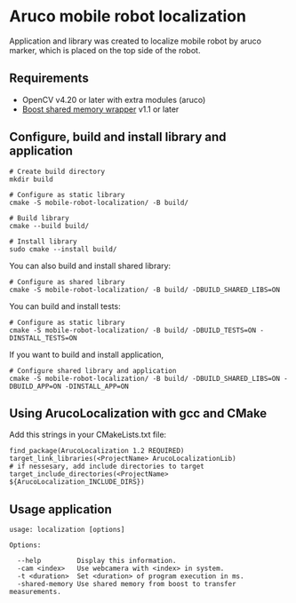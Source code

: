 # Aruco mobile robot localization

Application and library was created to localize mobile robot by aruco marker, which is placed on the top side of the robot.

## Requirements

- OpenCV v4.20 or later with extra modules (aruco)
- [Boost shared memory wrapper](https://github.com/BrOleg5/boost-shared-memory-wrapper) v1.1 or later

## Configure, build and install library and application

```
# Create build directory
mkdir build

# Configure as static library
cmake -S mobile-robot-localization/ -B build/

# Build library
cmake --build build/

# Install library
sudo cmake --install build/
```

You can also build and install shared library:
```
# Configure as shared library
cmake -S mobile-robot-localization/ -B build/ -DBUILD_SHARED_LIBS=ON
```

You can build and install tests:
```
# Configure as static library
cmake -S mobile-robot-localization/ -B build/ -DBUILD_TESTS=ON -DINSTALL_TESTS=ON
```

If you want to build and install application, 
```
# Configure shared library and application
cmake -S mobile-robot-localization/ -B build/ -DBUILD_SHARED_LIBS=ON -DBUILD_APP=ON -DINSTALL_APP=ON
```

## Using ArucoLocalization with gcc and CMake

Add this strings in your CMakeLists.txt file:
```
find_package(ArucoLocalization 1.2 REQUIRED)
target_link_libraries(<ProjectName> ArucoLocalizationLib)
# if nessesary, add include directories to target
target_include_directories(<ProjectName> ${ArucoLocalization_INCLUDE_DIRS})
```

## Usage application

```
usage: localization [options]

Options:

  --help         Display this information.
  -cam <index>   Use webcamera with <index> in system.
  -t <duration>  Set <duration> of program execution in ms.
  -shared-memory Use shared memory from boost to transfer measurements.
```